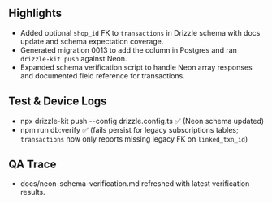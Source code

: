 ## Highlights
- Added optional `shop_id` FK to `transactions` in Drizzle schema with docs update and schema expectation coverage.
- Generated migration 0013 to add the column in Postgres and ran `drizzle-kit push` against Neon.
- Expanded schema verification script to handle Neon array responses and documented field reference for transactions.

## Test & Device Logs
- npx drizzle-kit push --config drizzle.config.ts ✅ (Neon schema updated)
- npm run db:verify ✅ (fails persist for legacy subscriptions tables; `transactions` now only reports missing legacy FK on `linked_txn_id`)

## QA Trace
- docs/neon-schema-verification.md refreshed with latest verification results.
